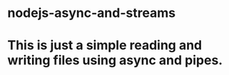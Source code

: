 # nodejs-async-and-streams
# This is just a simple reading and writing files using async and pipes.
